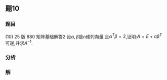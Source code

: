 ## 题10
### 题目
(10) 25 版 880 矩阵基础解答$2$
设$\alpha,\beta$是$n$维列向量,且${\alpha }^{T}\beta  = 2$,证明:$A = E + \alpha {\beta }^{T}$可逆,并求${A}^{-1}$.
### 分析

### 解